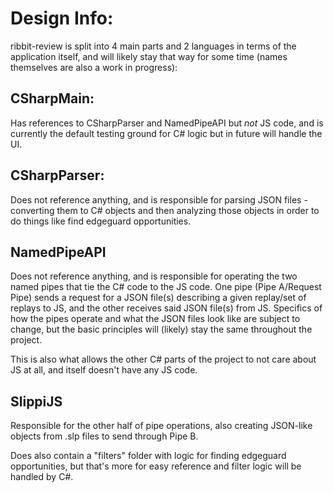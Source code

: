 # Design Info: 

ribbit-review is split into 4 main parts and 2 languages in terms of the application itself, and will likely stay that way for some time (names themselves are also a work in progress):

## CSharpMain:

Has references to CSharpParser and NamedPipeAPI but *not* JS code, and is currently the default testing ground for C# logic but in future will handle the UI.

## CSharpParser:

Does not reference anything, and is responsible for parsing JSON files - converting them to C# objects and then analyzing those objects in order to do things like find edgeguard opportunities.

## NamedPipeAPI

Does not reference anything, and is responsible for operating the two named pipes that tie the C# code to the JS code. One pipe (Pipe A/Request Pipe) sends a request for a JSON file(s) describing a given replay/set of replays to JS, and the other receives said JSON file(s) from JS. 
Specifics of how the pipes operate and what the JSON files look like are subject to change, but the basic principles will (likely) stay the same throughout the project. 

This is also what allows the other C# parts of the project to not care about JS at all, and itself doesn't have any JS code.

## SlippiJS

Responsible for the other half of pipe operations, also creating JSON-like objects from .slp files to send through Pipe B.

Does also contain a "filters" folder with logic for finding edgeguard opportunities, but that's more for easy reference and filter logic will be handled by C#.
